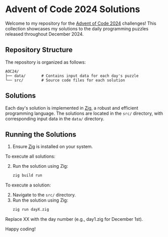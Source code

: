 # Advent of Code 2024 Solutions

Welcome to my repository for the [Advent of Code 2024](https://adventofcode.com/) challenges! This collection showcases my solutions to the daily programming puzzles released throughout December 2024.

## Repository Structure

The repository is organized as follows:
```
AOC24/
├── data/       # Contains input data for each day's puzzle
└── src/        # Source code files for each solution
```
## Solutions

Each day's solution is implemented in [Zig](https://ziglang.org/), a robust and efficient programming language. The solutions are located in the `src/` directory, with corresponding input data in the `data/` directory.

## Running the Solutions

1. Ensure [Zig](https://ziglang.org/download/) is installed on your system.

To execute all solutions:

2. Run the solution using Zig:
   ```sh
   zig build run
   ```
To execute a solution:

2. Navigate to the `src/` directory.
3. Run the solution using Zig:
   ```sh
   zig run dayX.zig
   ```
Replace XX with the day number (e.g., day1.zig for December 1st).

Happy coding!

